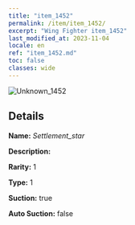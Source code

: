 ```yaml
---
title: "item_1452"
permalink: /item/item_1452/
excerpt: "Wing Fighter item_1452"
last_modified_at: 2023-11-04
locale: en
ref: "item_1452.md"
toc: false
classes: wide
---
```



 ![Unknown_1452](/images/item/Settlement_star_p.png)



## Details

 **Name:** *Settlement_star* 

 **Description:** 

 **Rarity:** 1 

 **Type:** 1 

 **Suction:** true 

 **Auto Suction:** false 


